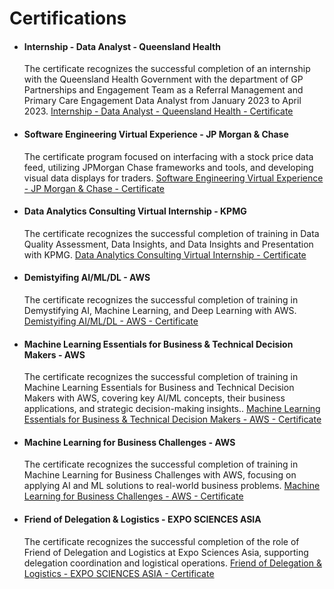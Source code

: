 # Certifications

* <h4><b> Internship - Data Analyst - Queensland Health </b></h4> 

  The certificate recognizes the successful completion of an internship with the Queensland Health Government with the department of GP Partnerships and Engagement Team as a Referral Management and Primary Care Engagement Data Analyst from January 2023 to April 2023. [Internship - Data Analyst - Queensland Health - Certificate](https://github.com/Hamza-Siam/Hamza-Siam/blob/main/Internship%20-%20Certificate.pdf)

* <h4><b> Software Engineering Virtual Experience - JP Morgan & Chase </b></h4> 

  The certificate program focused on interfacing with a stock price data feed, utilizing JPMorgan Chase frameworks and tools, and developing visual data displays for traders. [Software Engineering Virtual Experience - JP Morgan & Chase - Certificate](https://github.com/Hamza-Siam/Data-Analysis-Projects](https://github.com/Hamza-Siam/Hamza-Siam/blob/main/Software%20Engineering%20Virtual%20Experience%20-%20JP%20Morgan%20%26%20Chase%20-%20Certificate.pdf))

* <h4><b> Data Analytics Consulting Virtual Internship - KPMG </b></h4> 

  The certificate recognizes the successful completion of training in Data Quality Assessment, Data Insights, and Data Insights and Presentation with KPMG. [Data Analytics Consulting Virtual Internship - Certificate](https://github.com/Hamza-Siam/Hamza-Siam/blob/main/KPMG%20-%20Certificate.pdf)

* <h4><b> Demistyifing AI/ML/DL - AWS </b></h4> 

  The certificate recognizes the successful completion of training in Demystifying AI, Machine Learning, and Deep Learning with AWS. [Demistyifing AI/ML/DL - AWS - Certificate](https://github.com/Hamza-Siam/Certifications/blob/main/AWS%20-%20AIMLDL%20-%20Certificate.pdf)

* <h4><b> Machine Learning Essentials for Business & Technical Decision Makers - AWS </b></h4> 

  The certificate recognizes the successful completion of training in Machine Learning Essentials for Business and Technical Decision Makers with AWS, covering key AI/ML concepts, their business applications, and strategic decision-making insights.. [Machine Learning Essentials for Business & Technical Decision Makers - AWS - Certificate](https://github.com/Hamza-Siam/Certifications/blob/main/AWS%20-%20Machine%20Learning.pdf)

* <h4><b> Machine Learning for Business Challenges - AWS </b></h4> 

  The certificate recognizes the successful completion of training in Machine Learning for Business Challenges with AWS, focusing on applying AI and ML solutions to real-world business problems. [Machine Learning for Business Challenges - AWS - Certificate](https://github.com/Hamza-Siam/Certifications/blob/main/AWS%20-%20Business%20Challenges.pdf)

* <h4><b> Friend of Delegation & Logistics - EXPO SCIENCES ASIA </b></h4> 

  The certificate recognizes the successful completion of the role of Friend of Delegation and Logistics at Expo Sciences Asia, supporting delegation coordination and logistical operations. [Friend of Delegation & Logistics - EXPO SCIENCES ASIA - Certificate](https://github.com/Hamza-Siam/Certifications/blob/main/Friend%20of%20Delegation.pdf)
